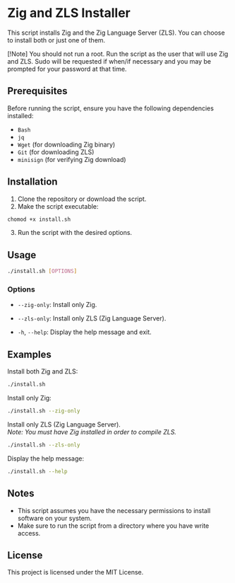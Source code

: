 # Zig and ZLS Installer

This script installs Zig and the Zig Language Server (ZLS). You can choose to install both or just one of them.

[!Note] You should not run a root. Run the script as the user that will use Zig and ZLS. Sudo will be requested if when/if necessary and you may be prompted for your password at that time.

## Prerequisites

Before running the script, ensure you have the following dependencies installed:

- `Bash`
- `jq`
- `Wget` (for downloading Zig binary)
- `Git` (for downloading ZLS)
- `minisign` (for verifying Zig download)

## Installation

1. Clone the repository or download the script.
2. Make the script executable:

```bash
chomod +x install.sh
```

3. Run the script with the desired options.

## Usage

```bash
./install.sh [OPTIONS]
```

### Options

- `--zig-only`: Install only Zig.

- `--zls-only`: Install only ZLS (Zig Language Server).

- `-h`, `--help`: Display the help message and exit.

## Examples

Install both Zig and ZLS:

```bash
./install.sh
```

Install only Zig:

```bash
./install.sh --zig-only
```

Install only ZLS (Zig Language Server).  
 _Note: You must have Zig installed in order to compile ZLS._

```bash
./install.sh --zls-only
```

Display the help message:

```bash
./install.sh --help
```

## Notes

- This script assumes you have the necessary permissions to install software on your system.
- Make sure to run the script from a directory where you have write access.

## License

This project is licensed under the MIT License.
